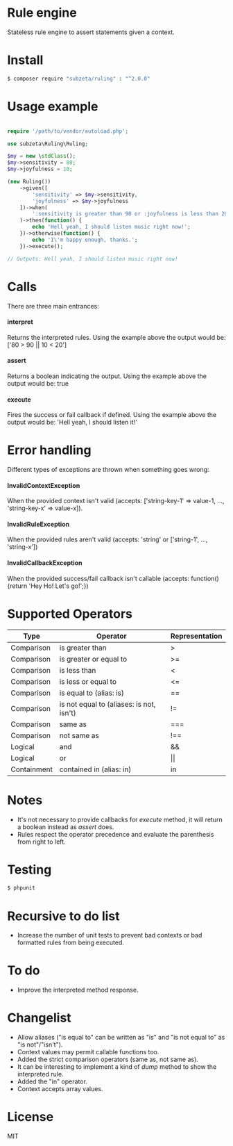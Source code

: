 # Rule engine
Stateless rule engine to assert statements given a context.

# Install
```bash
$ composer require "subzeta/ruling" : "^2.0.0"
```

# Usage example
```php

require '/path/to/vendor/autoload.php';

use subzeta\Ruling\Ruling;

$my = new \stdClass();
$my->sensitivity = 80;
$my->joyfulness = 10;

(new Ruling())
    ->given([
        'sensitivity' => $my->sensitivity,
        'joyfulness' => $my->joyfulness
    ])->when(
        ':sensitivity is greater than 90 or :joyfulness is less than 20'
    )->then(function() {
        echo 'Hell yeah, I should listen music right now!';
    })->otherwise(function() {
        echo 'I\'m happy enough, thanks.';
    })->execute();

// Outputs: Hell yeah, I should listen music right now!
```

# Calls
There are three main entrances:
#### interpret
Returns the interpreted rules.
Using the example above the output would be: ['80 > 90 || 10 < 20']
#### assert
Returns a boolean indicating the output.
Using the example above the output would be: true
#### execute
Fires the success or fail callback if defined.
Using the example above the output would be: 'Hell yeah, I should listen it!'

# Error handling
Different types of exceptions are thrown when something goes wrong:
#### InvalidContextException
When the provided context isn't valid (accepts: ['string-key-1' => value-1, ..., 'string-key-x' => value-x]).
#### InvalidRuleException
When the provided rules aren't valid (accepts: 'string' or ['string-1', ..., 'string-x']) 
#### InvalidCallbackException
When the provided success/fail callback isn't callable (accepts: function(){return 'Hey Ho! Let\'s go!';})

# Supported Operators
Type | Operator | Representation
---- | -------- | -----------
Comparison | is greater than | >
Comparison | is greater or equal to | >=
Comparison | is less than | <
Comparison | is less or equal to | <=
Comparison | is equal to (alias: is) | ==
Comparison | is not equal to (aliases: is not, isn't) | !=
Comparison | same as | ===
Comparison | not same as | !==
Logical | and | &&
Logical | or | \|\|
Containment | contained in (alias: in) | in 

# Notes
* It's not necessary to provide callbacks for *execute* method, it will return a boolean instead as *assert* does.
* Rules respect the operator precedence and evaluate the parenthesis from right to left.

# Testing
```bash
$ phpunit
```

# Recursive to do list
* Increase the number of unit tests to prevent bad contexts or bad formatted rules from being executed.

# To do
* Improve the interpreted method response. 

# Changelist
* Allow aliases ("is equal to" can be written as "is" and "is not equal to" as "is not"/"isn't").
* Context values may permit callable functions too.
* Added the strict comparison operators (same as, not same as).
* It can be interesting to implement a kind of *dump* method to show the interpreted rule.
* Added the "in" operator.
* Context accepts array values.

# License
MIT